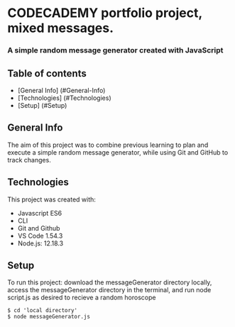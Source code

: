 # CODECADEMY portfolio project, mixed messages.
### A simple random message generator created with JavaScript

## Table of contents 
+ [General Info] (#General-Info)
+ [Technologies] (#Technologies)
+ [Setup] (#Setup)

## General Info
The aim of this project was to combine previous learning to plan and execute a simple random message generator, while using Git and GitHub to track changes. 

## Technologies 
This project was created with: 
+ Javascript ES6
+ CLI
+ Git and Github
+ VS Code 1.54.3
+ Node.js: 12.18.3

##  Setup 
To run this project: download the messageGenerator directory locally, access the messageGenerator directory in the terminal, and run node script.js as desired to recieve a random horoscope
```
$ cd 'local directory'
$ node messageGenerator.js
